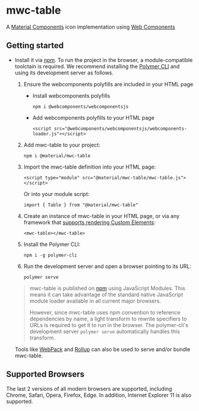 # mwc-table
A [Material Components](https://material.io/components/) icon implementation using [Web Components](https://www.webcomponents.org/introduction)

## Getting started

* Install it via [npm](https://www.npmjs.com/). To run the project in the browser, a module-compatible toolctain is required. We recommend installing the [Polymer CLI](https://github.com/Polymer/polymer-cli) and using its development server as follows.

  1. Ensure the webcomponents polyfills are included in your HTML page

      - Install webcomponents polyfills

          ```npm i @webcomponents/webcomponentsjs```

      - Add webcomponents polyfills to your HTML page

          ```<script src="@webcomponents/webcomponentsjs/webcomponents-loader.js"></script>```

  1. Add mwc-table to your project:

      ```npm i @material/mwc-table```

  1. Import the mwc-table definition into your HTML page:

      ```<script type="module" src="@material/mwc-table/mwc-table.js"></script>```

      Or into your module script:

      ```import { Table } from "@material/mwc-table"```

  1. Create an instance of mwc-table in your HTML page, or via any framework that [supports rendering Custom Elements](https://custom-elements-everywhere.com/):

      ```<mwc-table></mwc-table>```

  1. Install the Polymer CLI:

      ```npm i -g polymer-cli```

  1. Run the development server and open a browser pointing to its URL:

      ```polymer serve```

  > mwc-table is published on [npm](https://www.npmjs.com/package/@material/mwc-table) using JavaScript Modules.
  This means it can take advantage of the standard native JavaScript module loader available in all current major browsers.
  >
  > However, since mwc-table uses npm convention to reference dependencies by name, a light transform to rewrite specifiers to URLs is required to get it to run in the browser. The polymer-cli's development server `polymer serve` automatically handles this transform.

  Tools like [WebPack](https://webpack.js.org/) and [Rollup](https://rollupjs.org/) can also be used to serve and/or bundle mwc-table.

## Supported Browsers

The last 2 versions of all modern browsers are supported, including
Chrome, Safari, Opera, Firefox, Edge. In addition, Internet Explorer 11 is also supported.

